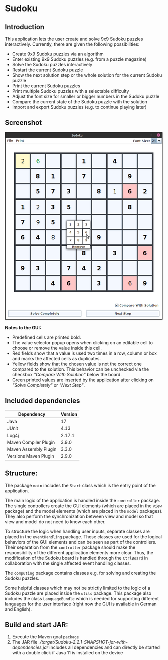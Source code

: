 # Sudoku

## Introduction

This application lets the user create and solve 9x9 Sudoku puzzles interactively. 
Currently, there are given the following possibilities:

* Create 9x9 Sudoku puzzles via an algorithm
* Enter existing 9x9 Sudoku puzzles (e.g. from a puzzle magazine)
* Solve the Sudoku puzzles interactively
* Restart the current Sudoku puzzle
* Show the next solution step or the whole solution for the current Sudoku puzzle
* Print the current Sudoku puzzles
* Print multiple Sudoku puzzles with a selectable difficulty
* Adjust the font size for smaller or bigger numbers in the Sudoku puzzle
* Compare the current state of the Sudoku puzzle with the solution
* Import and export Sudoku puzzles (e.g. to continue playing later)

## Screenshot

![Screenshot](Screenshot.png)

__Notes to the GUI:__

* Predefined cells are printed bold.
* The value selector popup opens when clicking on an editable cell to choose or remove the value inside this cell.
* Red fields show that a value is used two times in a row, column or box and marks the affected cells as duplicates.
* Yellow fields show that the chosen value is not the correct one compared to the solution. 
  This behavior can be unchecked via the checkbox 
  _"Compare With Solution"_ below the board.
* Green printed values are inserted by the application after clicking on _"Solve Completely"_ or _"Next Step"_.

## Included dependencies

| Dependency            | Version |
|-----------------------|---------|
| Java                  | 17      |
| JUnit                 | 4.13    |
| Log4j                 | 2.17.1  |
| Maven Compiler Plugin | 3.9.0   |
| Maven Assembly Plugin | 3.3.0   |
| Versions Maven Plugin | 2.9.0   |

## Structure:

The package `main` includes the `Start` class which is the entry point of the application.

The main logic of the application is handled inside the `controller` package. 
The single controllers create the GUI elements (which are placed in the `view` package) 
and the model elements (which are placed in the `model` packages). 
They also perform the synchronization between view and model so that view and model do not need to know each other.

To structure the logic when handling user inputs, separate classes are placed in the `eventHandling` package.
Those classes are used for the logical behaviors of the GUI elements and can be seen as part of the controllers.
Their separation from the `controller` package should make the responsibility of the different application elements 
more clear.
Thus, the modification of the Sudoku board is handled through the `CtrlBoard` in collaboration with the single affected
event handling classes.

The `computing` package contains classes e.g. for solving and creating the Sudoku puzzles.

Some helpful classes which may not be strictly limited to the logic of a Sudoku puzzle are placed inside the `utils` 
package. This package also includes the class `LanguageBundle` which is needed for supporting different languages for 
the user interface (right now the GUI is available in German and English).

## Build and start JAR:

1. Execute the Maven goal `package`
2. The JAR file _./target/Sudoku-2.2.1-SNAPSHOT-jar-with-dependencies.jar_ includes all dependencies and can directly be 
   started with a double click if Java 11 is installed on the device